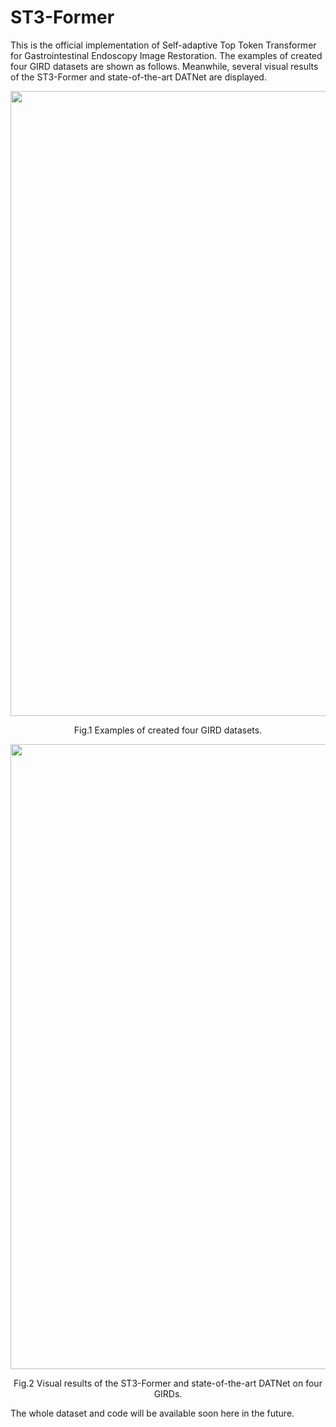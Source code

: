 # ST3-Former
This is the official implementation of Self-adaptive Top Token Transformer for Gastrointestinal Endoscopy Image Restoration. The examples of created four GIRD datasets are shown as follows. Meanwhile, several visual results of the ST3-Former and state-of-the-art DATNet are displayed.

<div id="img\-container" align="center"> <img src="figures/Fig4.png" width="1000px"> <div id="img\-container" align="center">
  
<p align="center">  
Fig.1 Examples of created four GIRD datasets.
</p>  

<div id="img\-container" align="center"> <img src="figures/Fig5.png" width="1000px"> <div id="img\-container" align="center">
  
<p align="center">  
Fig.2 Visual results of the ST3-Former and state-of-the-art DATNet on four GIRDs.
</p>  

<p align="left"> 
The whole dataset and code will be available soon here in the future. 
</p> 
